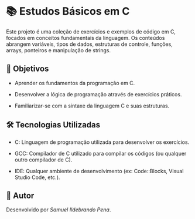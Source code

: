# 📚 Estudos Básicos em C
Este projeto é uma coleção de exercícios e exemplos de código em C, focados em conceitos fundamentais da linguagem. Os conteúdos abrangem variáveis, tipos de dados, estruturas de controle, funções, arrays, ponteiros e manipulação de strings.

## 🎯 Objetivos

- Aprender os fundamentos da programação em C.

- Desenvolver a lógica de programação através de exercícios práticos.
  
- Familiarizar-se com a sintaxe da linguagem C e suas estruturas.

## 🛠 Tecnologias Utilizadas

* C: Linguagem de programação utilizada para desenvolver os exercícios.

* GCC: Compilador de C utilizado para compilar os códigos (ou qualquer outro compilador de C).

* IDE: Qualquer ambiente de desenvolvimento (ex: Code::Blocks, Visual Studio Code, etc.).

## 👤 Autor
Desenvolvido por _Samuel Ildebrando Pena_.
